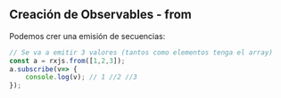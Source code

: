 ## Creación de Observables - from

Podemos crer una emisión de secuencias:

```ts
// Se va a emitir 3 valores (tantos como elementos tenga el array)
const a = rxjs.from([1,2,3]);
a.subscribe(v=> {
    console.log(v); // 1 //2 //3
});
```